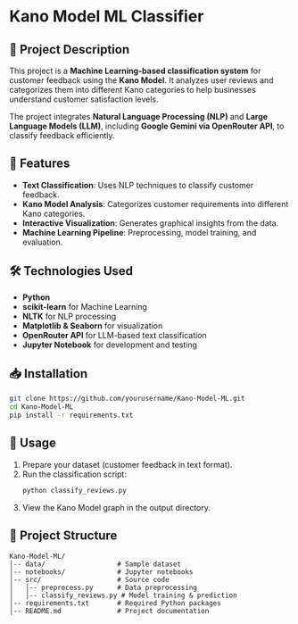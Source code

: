 # Kano Model ML Classifier

## 📌 Project Description
This project is a **Machine Learning-based classification system** for customer feedback using the **Kano Model**. It analyzes user reviews and categorizes them into different Kano categories to help businesses understand customer satisfaction levels. 

The project integrates **Natural Language Processing (NLP)** and **Large Language Models (LLM)**, including **Google Gemini via OpenRouter API**, to classify feedback efficiently.

## 🚀 Features
- **Text Classification**: Uses NLP techniques to classify customer feedback.
- **Kano Model Analysis**: Categorizes customer requirements into different Kano categories.
- **Interactive Visualization**: Generates graphical insights from the data.
- **Machine Learning Pipeline**: Preprocessing, model training, and evaluation.

## 🛠️ Technologies Used
- **Python**
- **scikit-learn** for Machine Learning
- **NLTK** for NLP processing
- **Matplotlib & Seaborn** for visualization
- **OpenRouter API** for LLM-based text classification
- **Jupyter Notebook** for development and testing

## 📥 Installation
```bash
git clone https://github.com/yourusername/Kano-Model-ML.git
cd Kano-Model-ML
pip install -r requirements.txt
```

## 📌 Usage
1. Prepare your dataset (customer feedback in text format).
2. Run the classification script:
   ```bash
   python classify_reviews.py
   ```
3. View the Kano Model graph in the output directory.

## 📂 Project Structure
```
Kano-Model-ML/
│-- data/                  # Sample dataset
│-- notebooks/             # Jupyter notebooks
│-- src/                   # Source code
│   │-- preprocess.py      # Data preprocessing
│   │-- classify_reviews.py # Model training & prediction
│-- requirements.txt       # Required Python packages
│-- README.md              # Project documentation
```



